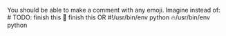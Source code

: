 You should be able to make a comment with any emoji. Imagine instead of: # TODO: finish this 🤷 finish this OR #!/usr/bin/env python 🔥/usr/bin/env python

